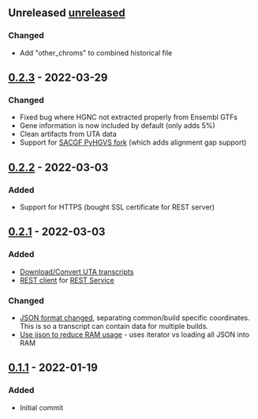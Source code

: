 ## Unreleased [unreleased]

### Changed

- Add "other_chroms" to combined historical file

## [0.2.3] - 2022-03-29

### Changed

- Fixed bug where HGNC not extracted properly from Ensembl GTFs
- Gene information is now included by default (only adds 5%)
- Clean artifacts from UTA data
- Support for [SACGF PyHGVS fork](https://github.com/SACGF/hgvs) (which adds alignment gap support)

## [0.2.2] - 2022-03-03

### Added

- Support for HTTPS (bought SSL certificate for REST server)

## [0.2.1] - 2022-03-03

### Added

- [Download/Convert UTA transcripts](https://github.com/SACGF/cdot/issues/1)
- [REST client](https://github.com/SACGF/cdot/issues/4) for [REST Service](https://github.com/SACGF/cdot_rest/)

### Changed

- [JSON format changed](https://github.com/SACGF/cdot/issues/2), separating common/build specific coordinates. This is so a transcript can contain data for multiple builds.
- [Use ijson to reduce RAM usage](https://github.com/SACGF/cdot/issues/7) - uses iterator vs loading all JSON into RAM

## [0.1.1] - 2022-01-19

### Added

- Initial commit

[unreleased]: https://github.com/SACGF/pyreference/compare/v0.2.3...HEAD
[0.2.3]: https://github.com/SACGF/pyreference/compare/v0.2.2...v0.2.3
[0.2.2]: https://github.com/SACGF/pyreference/compare/v0.2.1...v0.2.2
[0.2.1]: https://github.com/SACGF/pyreference/compare/v0.1.1...v0.2.1
[0.1.1]: https://github.com/SACGF/cdot/releases/tag/v0.1.1
